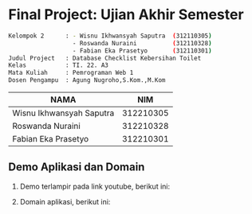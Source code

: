 <h1>Final Project: Ujian Akhir Semester</h1>

```bash
Kelompok 2      : - Wisnu Ikhwansyah Saputra  (312110305)
                  - Roswanda Nuraini          (312110328)
                  - Fabian Eka Prasetyo       (312110301)
Judul Project   : Database Checklist Kebersihan Toilet
Kelas           : TI. 22. A3
Mata Kuliah     : Pemrograman Web 1
Dosen Pengampu  : Agung Nugroho,S.Kom.,M.Kom
```

| NAMA        |   NIM      |
|-------------------|-------------------|
| Wisnu Ikhwansyah Saputra        | 312210305   |
| Roswanda Nuraini      | 312210328    |
| Fabian Eka Prasetyo     | 312210301 |


<h2>Demo Aplikasi dan Domain</h2>

1. Demo terlampir pada link youtube, berikut ini:

2. Domain aplikasi, berikut ini:

 
